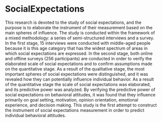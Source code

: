 # SocialExpectations

This research is devoted to the study of social expectations, and the purpose is to elaborate the instrument of their measurement based on the main spheres of influence.
The study is conducted within the framework of a mixed methodology: a series of semi-structured interviews and a survey. In the first stage, 15 interviews were conducted with middle-aged people because it is this age category that has the widest spectrum of areas in which social expectations are expressed. In the second stage, both online and offline surveys (256 participants) are conducted in order to verify the elaborated scale of social expectations and to confirm assumptions made on the quantitative stage.
As a result of the qualitative stage, the most important spheres of social expectations were distinguished, and it was revealed how they can potentially influence individual behavior. As a result of the quantitative stage the scale of social expectations was elaborated, and its predictive power was analyzed. By verifying the predictive power of social expectations on behavioral attitudes, it was found that they influence primarily on goal setting, motivation, opinion orientation, emotional experience, and decision making.
This study is the first attempt to construct the instrument of social expectations measurement in order to predict individual behavioral attitudes.
